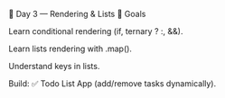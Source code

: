 📘 Day 3 — Rendering & Lists
🎯 Goals

Learn conditional rendering (if, ternary ? :, &&).

Learn lists rendering with .map().

Understand keys in lists.

Build:
✅ Todo List App (add/remove tasks dynamically).
